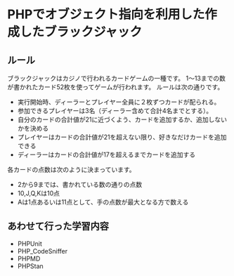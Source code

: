 # PHPでオブジェクト指向を利用した作成したブラックジャック
## ルール

ブラックジャックはカジノで行われるカードゲームの一種です。
1〜13までの数が書かれたカード52枚を使ってゲームが行われます。
ルールは次の通りです。

- 実行開始時、ディーラーとプレイヤー全員に２枚ずつカードが配られる。
- 参加できるプレイヤーは3名（ディーラー含めて合計4名までとする）。
- 自分のカードの合計値が21に近づくよう、カードを追加するか、追加しないかを決める
- プレイヤーはカードの合計値が21を超えない限り、好きなだけカードを追加できる
- ディーラーはカードの合計値が17を超えるまでカードを追加する

各カードの点数は次のように決まっています。
- 2から9までは、書かれている数の通りの点数
- 10,J,Q,Kは10点
- Aは1点あるいは11点として、手の点数が最大となる方で数える

## あわせて行った学習内容
- PHPUnit
- PHP_CodeSniffer
- PHPMD
- PHPStan
